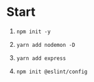 # Start

1. `npm init -y`

2. `yarn add nodemon -D`

3. `yarn add express`

4. `npm init @eslint/config`

